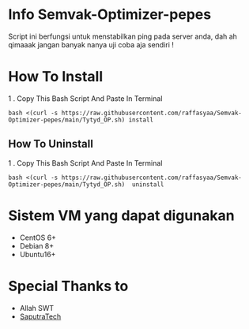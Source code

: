 # Info Semvak-Optimizer-pepes

Script ini berfungsi untuk menstabilkan ping pada server anda, dah ah qimaaak jangan banyak nanya uji coba aja sendiri ! </br>

# How To Install

1 . Copy This Bash Script And Paste In Terminal

```
bash <(curl -s https://raw.githubusercontent.com/raffasyaa/Semvak-Optimizer-pepes/main/Tytyd_OP.sh) install
```


## How To Uninstall

1 . Copy This Bash Script And Paste In Terminal


```
bash <(curl -s https://raw.githubusercontent.com/raffasyaa/Semvak-Optimizer-pepes/main/Tytyd_OP.sh)  uninstall
```

# Sistem VM yang dapat digunakan
- CentOS 6+ </br>
- Debian 8+ </br>
- Ubuntu16+ </br>

# Special Thanks to
- Allah SWT
- [SaputraTech](https://t.me/SaputraTech)
